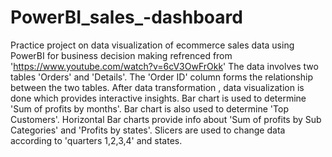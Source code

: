 # PowerBI_sales_-dashboard
Practice project on data visualization of ecommerce sales data using PowerBI for business decision making refrenced from 'https://www.youtube.com/watch?v=6cV3OwFrOkk' The data involves two tables 'Orders' and 'Details'. The 'Order ID' column forms the relationship between the two tables. After data transformation , data visualization is done which provides interactive insights. Bar chart is used to determine 'Sum of profits by months'. Bar chart is also used to determine 'Top Customers'. Horizontal Bar charts provide info about 'Sum of profits by Sub Categories' and 'Profits by states'. Slicers are used to change data according to 'quarters 1,2,3,4' and states.
